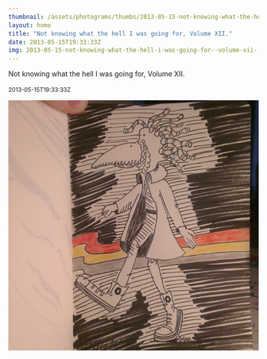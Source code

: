 ```yaml
---
thumbnail: /assets/photograms/thumbs/2013-05-15-not-knowing-what-the-hell-i-was-going-for--volume-xii-.jpg
layout: home
title: "Not knowing what the hell I was going for, Volume XII."
date: 2013-05-15T19:33:33Z
img: 2013-05-15-not-knowing-what-the-hell-i-was-going-for--volume-xii-.jpg
---
```


Not knowing what the hell I was going for, Volume XII.

<small>2013-05-15T19:33:33Z</small>

![Not knowing what the hell I was going for, Volume XII.](2013-05-15-not-knowing-what-the-hell-i-was-going-for--volume-xii-.jpg)
